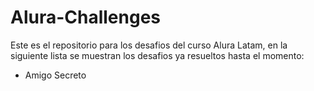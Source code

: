# Alura-Challenges

Este es el repositorio para los desafios del curso Alura Latam, en la siguiente lista se muestran los desafios ya resueltos hasta el momento:

- Amigo Secreto
